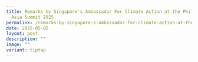 ```yaml
---
title: Remarks by Singapore's Ambassador For Climate Action at the Philanthropy
  Asia Summit 2025
permalink: /remarks-by-singapore-s-ambassador-for-climate-action-at-the-philanthropy-asia-summit-2025/
date: 2025-05-05
layout: post
description: ""
image: ""
variant: tiptap
---
```

